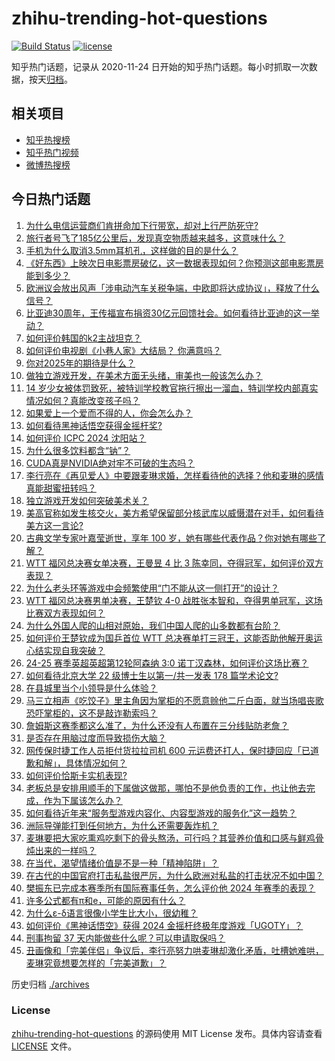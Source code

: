 # zhihu-trending-hot-questions

[![Build Status](https://github.com/justjavac/zhihu-trending-hot-questions/workflows/ci/badge.svg?branch=master)](https://github.com/justjavac/zhihu-trending-hot-questions/actions)
[![license](https://img.shields.io/github/license/justjavac/zhihu-trending-hot-questions)](https://github.com/justjavac/zhihu-trending-hot-questions/blob/master/LICENSE)

知乎热门话题，记录从 2020-11-24
日开始的知乎热门话题。每小时抓取一次数据，按天[归档](./archives)。

## 相关项目

- [知乎热搜榜](https://github.com/justjavac/zhihu-trending-top-search)
- [知乎热门视频](https://github.com/justjavac/zhihu-trending-hot-video)
- [微博热搜榜](https://github.com/justjavac/weibo-trending-hot-search)

## 今日热门话题

<!-- BEGIN -->
<!-- 最后更新时间 Mon Nov 25 2024 05:16:44 GMT+0800 (China Standard Time) -->

1. [为什么电信运营商们肯拼命加下行带宽，却对上行严防死守?](https://www.zhihu.com/question/4864247145)
1. [旅行者号飞了185亿公里后，发现真空物质越来越多，这意味什么？](https://www.zhihu.com/question/4532087146)
1. [手机为什么取消3.5mm耳机孔，这样做的目的是什么？](https://www.zhihu.com/question/1369168675)
1. [《好东西》上映次日电影票房破亿，这一数据表现如何？你预测这部电影票房能到多少？](https://www.zhihu.com/question/4941990214)
1. [欧洲议会放出风声「涉电动汽车关税争端，中欧即将达成协议」，释放了什么信号？](https://www.zhihu.com/question/5007971770)
1. [比亚迪30周年，王传福宣布捐资30亿元回馈社会。如何看待比亚迪的这一举动？](https://www.zhihu.com/question/4575007782)
1. [如何评价韩国的k2主战坦克？](https://www.zhihu.com/question/58952991)
1. [如何评价电视剧《小巷人家》大结局？ 你满意吗？](https://www.zhihu.com/question/4467691046)
1. [你对2025年的期待是什么？](https://www.zhihu.com/question/2832642798)
1. [做独立游戏开发，在美术方面无头绪，审美也一般该怎么办？](https://www.zhihu.com/question/3670637309)
1. [14 岁少女被体罚致死，被特训学校教官拖行擦出一溜血，特训学校内部真实情况如何？真能改变孩子吗？](https://www.zhihu.com/question/4943101217)
1. [如果爱上一个爱而不得的人，你会怎么办？](https://www.zhihu.com/question/668195665)
1. [如何看待黑神话悟空获得金摇杆奖?](https://www.zhihu.com/question/4783485605)
1. [如何评价 ICPC 2024 沈阳站？](https://www.zhihu.com/question/3259145875)
1. [为什么很多饮料都含“钠”？](https://www.zhihu.com/question/656279046)
1. [CUDA真是NVIDIA绝对牢不可破的生态吗？](https://www.zhihu.com/question/1624025294)
1. [李行亮在《再见爱人》中要跟麦琳求婚，怎样看待他的选择？他和麦琳的感情真能甜蜜扭转吗？](https://www.zhihu.com/question/4908293880)
1. [独立游戏开发如何突破美术关？](https://www.zhihu.com/question/304592543)
1. [美高官称如发生核交火，美方希望保留部分核武库以威慑潜在对手，如何看待美方这一言论?](https://www.zhihu.com/question/4748374877)
1. [古典文学专家叶嘉莹逝世，享年 100 岁，她有哪些代表作品？你对她有哪些了解？](https://www.zhihu.com/question/5017001122)
1. [WTT 福冈总决赛女单决赛，王曼昱 4 比 3 陈幸同，夺得冠军，如何评价双方表现？](https://www.zhihu.com/question/5009227999)
1. [为什么老头环等游戏中会频繁使用“门不能从这一侧打开”的设计？](https://www.zhihu.com/question/4852835726)
1. [WTT 福冈总决赛男单决赛，王楚钦 4-0 战胜张本智和，夺得男单冠军，这场比赛双方表现如何？](https://www.zhihu.com/question/5003990747)
1. [为什么外国人爬的山相对原始，我们中国人爬的山多数都有台阶？](https://www.zhihu.com/question/437207687)
1. [如何评价王楚钦成为国乒首位 WTT 总决赛单打三冠王，这能否助他解开奥运心结实现自我突破？](https://www.zhihu.com/question/5008831184)
1. [24-25 赛季英超英超第12轮阿森纳 3:0 诺丁汉森林，如何评价这场比赛？](https://www.zhihu.com/question/4951531000)
1. [如何看待北京大学 22 级博士生以第一/共一发表 178 篇学术论文?](https://www.zhihu.com/question/4850994396)
1. [在县城里当个小领导是什么体验？](https://www.zhihu.com/question/663891659)
1. [马三立相声《吃饺子》里主角因为掌柜的不愿意赊他二斤白面，就当场唱丧歌恐吓掌柜的，这不是敲诈勒索吗？](https://www.zhihu.com/question/4696271147)
1. [詹姆斯这赛季都这么准了，为什么还没有人布置在三分线贴防老詹？](https://www.zhihu.com/question/4882304270)
1. [是否存在用脑过度而导致损伤大脑？](https://www.zhihu.com/question/565025962)
1. [网传保时捷工作人员拒付货拉拉司机 600 元运费还打人，保时捷回应「已道歉和解」，具体情况如何？](https://www.zhihu.com/question/4879021989)
1. [如何评价恰斯卡实机表现?](https://www.zhihu.com/question/801638997)
1. [老板总是安排用顺手的下属做这做那，哪怕不是他负责的工作，也让他去完成，作为下属该怎么办？](https://www.zhihu.com/question/4895040998)
1. [如何看待近年来“服务型游戏内容化、内容型游戏的服务化”这一趋势？](https://www.zhihu.com/question/4852659889)
1. [洲际导弹能打到任何地方，为什么还需要轰炸机？](https://www.zhihu.com/question/829557873)
1. [麦琳要把大家吃熏鸡吃剩下的骨头熬汤，可行吗？其营养价值和口感与鲜鸡骨炖出来的一样吗？](https://www.zhihu.com/question/4931263220)
1. [在当代，渴望情绪价值是不是一种「精神陷阱」？](https://www.zhihu.com/question/4725937475)
1. [在古代的中国官府打击私盐很严厉，为什么欧洲对私盐的打击状况不如中国？](https://www.zhihu.com/question/26483583)
1. [樊振东已完成本赛季所有国际赛事任务，怎么评价他 2024 年赛季的表现？](https://www.zhihu.com/question/4226942638)
1. [许多公式都有π和e，可能的原因有什么？](https://www.zhihu.com/question/379531809)
1. [为什么ε-δ语言很像小学生比大小，很幼稚？](https://www.zhihu.com/question/3959608022)
1. [如何评价《黑神话悟空》获得 2024 金摇杆终极年度游戏「UGOTY」？](https://www.zhihu.com/question/4713951227)
1. [刑事拘留 37 天内能做些什么呢？可以申请取保吗？](https://www.zhihu.com/question/662600090)
1. [丑画像和「完美伴侣」争议后，李行亮努力哄麦琳却激化矛盾，吐槽她难哄，麦琳究竟想要怎样的「完美道歉」？](https://www.zhihu.com/question/4738035686)

<!-- END -->

历史归档 [./archives](./archives)

### License

[zhihu-trending-hot-questions](https://github.com/justjavac/zhihu-trending-hot-questions)
的源码使用 MIT License 发布。具体内容请查看 [LICENSE](./LICENSE) 文件。
